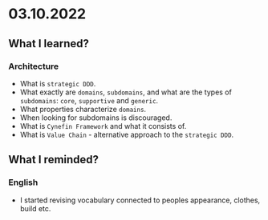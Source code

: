 # 03.10.2022

## What I learned?

### Architecture

- What is `strategic DDD`.
- What exactly are `domains`, `subdomains`, and what are the types of `subdomains`: `core`, `supportive` and `generic`.
- What properties characterize `domains`.
- When looking for subdomains is discouraged.
- What is `Cynefin Framework` and what it consists of.
- What is `Value Chain` - alternative approach to the `strategic DDD`.

## What I reminded?

### English

- I started revising vocabulary connected to peoples appearance, clothes, build etc.
